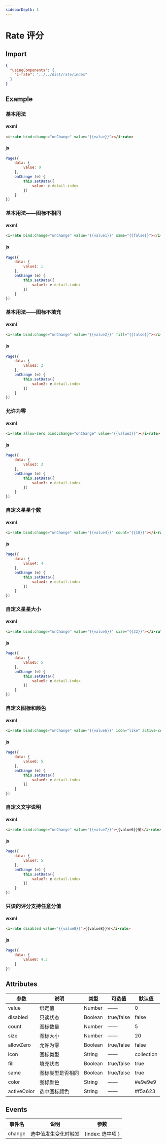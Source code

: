 ```yaml
---
sidebarDepth: 1
---
```

# Rate 评分

## Import

```json
{
  "usingComponents": {
    "i-rate": "../../dist/rate/index"
  }
}
```

## Example

### 基本用法
#### wxml
```html
<i-rate bind:change="onChange" value="{{value}}"></i-rate>
```

#### js
```js
Page({
    data: {
        value: 0
    },
    onChange (e) {
        this.setData({
            value: e.detail.index
        })
    }
})
```

### 基本用法——图标不相同
#### wxml
```html
<i-rate bind:change="onChange" value="{{value1}}" same="{{false}}"></i-rate>
```

#### js
```js
Page({
    data: {
        value1: 1
    },
    onChange (e) {
        this.setData({
            value1: e.detail.index
        })
    }
})
```
### 基本用法——图标不填充
#### wxml
```html
<i-rate bind:change="onChange" value="{{value2}}" fill="{{false}}"></i-rate>
```

#### js
```js
Page({
    data: {
        value2: 2
    },
    onChange (e) {
        this.setData({
            value2: e.detail.index
        })
    }
})
```

### 允许为零
#### wxml
```html
<i-rate allow-zero bind:change="onChange" value="{{value3}}"></i-rate>
```

#### js
```js
Page({
    data: {
        value3: 3
    },
    onChange (e) {
        this.setData({
            value3: e.detail.index
        })
    }
})
```

### 自定义星星个数
#### wxml
```html
<i-rate bind:change="onChange" value="{{value4}}" count="{{10}}"></i-rate>
```

#### js
```js
Page({
    data: {
        value4: 4
    },
    onChange (e) {
        this.setData({
            value4: e.detail.index
        })
    }
})
```
### 自定义星星大小
#### wxml
```html
<i-rate bind:change="onChange" value="{{value5}}" size="{{32}}"></i-rate>
```

#### js
```js
Page({
    data: {
        value5: 5
    },
    onChange (e) {
        this.setData({
            value5: e.detail.index
        })
    }
})
```
### 自定义图标和颜色
#### wxml
```html
<i-rate bind:change="onChange" value="{{value6}}" icon="like" active-color="#F56C6C" color="rgb(239, 242, 247)"></i-rate>
```

#### js
```js
Page({
    data: {
        value6: 5
    },
    onChange (e) {
        this.setData({
            value6: e.detail.index
        })
    }
})
```

### 自定义文字说明
#### wxml
```html
<i-rate bind:change="onChange" value="{{value7}}">{{value6}}星</i-rate>
```

#### js
```js
Page({
    data: {
        value7: 5
    },
    onChange (e) {
        this.setData({
            value7: e.detail.index
        })
    }
})
```

### 只读的评分支持任意分值
#### wxml
```html
<i-rate disabled value="{{value8}}">{{value8}}分</i-rate>
```

#### js
```js
Page({
    data: {
        value8: 4.3
    }
})
```

## Attributes
| 参数    | 说明    | 类型    | 可选值    | 默认值    |
|---------|---------|--------|----------|----------|
| value   |  绑定值  | Number  |  ——      | 0  |
| disabled |只读状态 | Boolean | true/false | false |
| count   | 图标数量  | Number  | ——       | 5  |
| size    | 图标大小  |  Number | —— | 20 |
| allowZero|允许为零 | Boolean | true/false | false |
| icon |图标类型 | String | ——  |  collection |
| fill | 填充状态 | Boolean | true/false | true |
| same | 图标类型是否相同 | Boolean | true/false | true |
| color | 图标颜色 | String | —— | #e9e9e9 |
| activeColor | 选中图标颜色 | String | —— | #f5a623 |

## Events
| 事件名      | 说明    | 参数   |
|---------- |--------- |----------|
| change | 选中值发生变化时触发 | {index: 选中项 } |